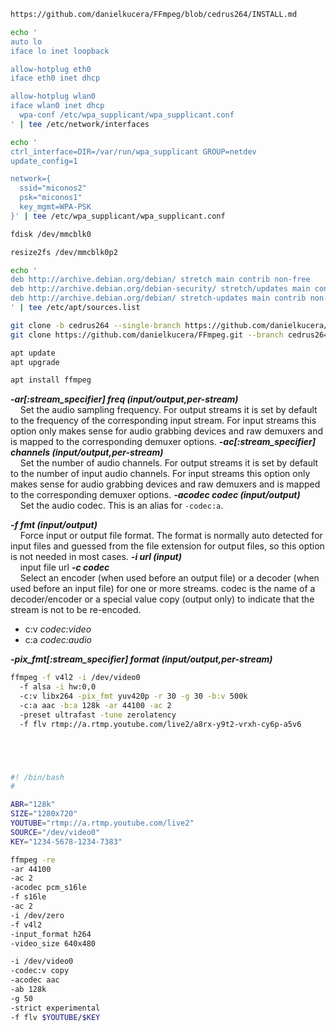 ```sh
https://github.com/danielkucera/FFmpeg/blob/cedrus264/INSTALL.md
```

```sh
echo '
auto lo
iface lo inet loopback

allow-hotplug eth0
iface eth0 inet dhcp

allow-hotplug wlan0
iface wlan0 inet dhcp
  wpa-conf /etc/wpa_supplicant/wpa_supplicant.conf
' | tee /etc/network/interfaces
```

```sh
echo '
ctrl_interface=DIR=/var/run/wpa_supplicant GROUP=netdev
update_config=1

network={
  ssid="miconos2"
  psk="miconos1"
  key_mgmt=WPA-PSK
}' | tee /etc/wpa_supplicant/wpa_supplicant.conf
```

```sh
fdisk /dev/mmcblk0
```

```sh
resize2fs /dev/mmcblk0p2
```

```sh
echo '
deb http://archive.debian.org/debian/ stretch main contrib non-free
deb http://archive.debian.org/debian-security/ stretch/updates main contrib non-free
deb http://archive.debian.org/debian/ stretch-updates main contrib non-free
' | tee /etc/apt/sources.list
```

```sh
git clone -b cedrus264 --single-branch https://github.com/danielkucera/FFmpeg.git
git clone https://github.com/danielkucera/FFmpeg.git --branch cedrus264 --single-branch cedrus264
```

```sh
apt update
apt upgrade
```

```sh
apt install ffmpeg
```

**_-ar[:stream_specifier] freq (input/output,per-stream)_**<br>
&nbsp;&nbsp;&nbsp;&nbsp;Set the audio sampling frequency. For output streams it is set by default to the frequency of the corresponding input stream. For input streams this option only makes sense for audio grabbing devices and raw demuxers and is mapped to the corresponding demuxer options.
**_-ac[:stream_specifier] channels (input/output,per-stream)_**<br>
&nbsp;&nbsp;&nbsp;&nbsp;Set the number of audio channels. For output streams it is set by default to the number of input audio channels. For input streams this option only makes sense for audio grabbing devices and raw demuxers and is mapped to the corresponding demuxer options.
**_-acodec codec (input/output)_**<br>
&nbsp;&nbsp;&nbsp;&nbsp;Set the audio codec. This is an alias for `-codec:a`.

**_-f fmt (input/output)_**<br>
&nbsp;&nbsp;&nbsp;&nbsp;Force input or output file format. The format is normally auto detected for input files and guessed from the file extension for output files, so this option is not needed in most cases.
**_-i url (input)_**<br>
&nbsp;&nbsp;&nbsp;&nbsp;input file url
**_-c codec_**<br>
&nbsp;&nbsp;&nbsp;&nbsp;Select an encoder (when used before an output file) or a decoder (when used before an input file) for one or more streams. codec is the name of a decoder/encoder or a special value copy (output only) to indicate that the stream is not to be re-encoded.
- c:v _codec:video_
- c:a _codec:audio_

**_-pix_fmt[:stream_specifier] format (input/output,per-stream)_**

```sh
ffmpeg -f v4l2 -i /dev/video0
  -f alsa -i hw:0,0
  -c:v libx264 -pix_fmt yuv420p -r 30 -g 30 -b:v 500k
  -c:a aac -b:a 128k -ar 44100 -ac 2
  -preset ultrafast -tune zerolatency
  -f flv rtmp://a.rtmp.youtube.com/live2/a8rx-y9t2-vrxh-cy6p-a5v6





#! /bin/bash
#

ABR="128k"
SIZE="1280x720"                              
YOUTUBE="rtmp://a.rtmp.youtube.com/live2"
SOURCE="/dev/video0"             
KEY="1234-5678-1234-7383"                

ffmpeg -re
-ar 44100
-ac 2
-acodec pcm_s16le
-f s16le
-ac 2
-i /dev/zero
-f v4l2
-input_format h264
-video_size 640x480

-i /dev/video0
-codec:v copy
-acodec aac
-ab 128k
-g 50
-strict experimental
-f flv $YOUTUBE/$KEY
```